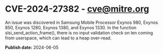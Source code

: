 # CVE-2024-27382 - cve@mitre.org

An issue was discovered in Samsung Mobile Processor Exynos 980, Exynos 850, Exynos 1280, Exynos 1380, and Exynos 1330. In the function slsi_send_action_frame(), there is no input validation check on len coming from userspace, which can lead to a heap over-read.

**Publish date:** 2024-06-05
